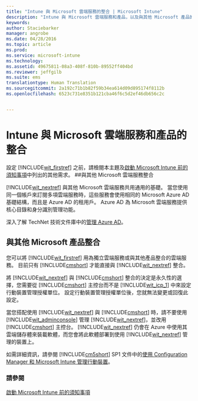 ```yaml
---
title: "Intune 與 Microsoft 雲端服務的整合 | Microsoft Intune"
description: "Intune 與 Microsoft 雲端服務和產品，以及與其他 Microsoft 產品的整合"
keywords: 
author: Staciebarker
manager: angrobe
ms.date: 04/28/2016
ms.topic: article
ms.prod: 
ms.service: microsoft-intune
ms.technology: 
ms.assetid: 49675811-08a3-408f-810b-89552ff404bd
ms.reviewer: jeffgilb
ms.suite: ems
translationtype: Human Translation
ms.sourcegitcommit: 2a192c71b1b82f59b34ea614d09d895174f8112b
ms.openlocfilehash: 6523c731e8351b121cba46f6c5d2ef46db656c2c


---
```


# Intune 與 Microsoft 雲端服務和產品的整合

設定 [!INCLUDE[wit_firstref](../includes/wit_firstref_md.md)] 之前，請檢閱本主題及[啟動 Microsoft Intune 前的須知事項](what-to-know-before-you-start-microsoft-intune.md)中列出的其他需求。
##與其他 Microsoft 雲端服務整合


[!INCLUDE[wit_nextref](../includes/wit_nextref_md.md)] 與其他 Microsoft 雲端服務共用通用的基礎。 當您使用同一個帳戶來訂閱多項雲端服務時，這些服務會使用相同的 Microsoft Azure AD 基礎結構，而且是 Azure AD 的租用戶。 Azure AD 為 Microsoft 雲端服務提供核心目錄和身分識別管理功能。

深入了解 TechNet 技術文件庫中的[管理 Azure AD](http://technet.microsoft.com/library/hh967611.aspx)。

## 與其他 Microsoft 產品整合
您可以將 [!INCLUDE[wit_firstref](../includes/wit_firstref_md.md)] 用為獨立雲端服務或與其他產品整合的雲端服務。 目前只有 [!INCLUDE[cmshort](../includes/cmshort_md.md)] 才能直接與 [!INCLUDE[wit_nextref](../includes/wit_nextref_md.md)] 整合。

將 [!INCLUDE[wit_nextref](../includes/wit_nextref_md.md)] 與 [!INCLUDE[cmshort](../includes/cmshort_md.md)] 整合的決定是永久性的選擇，您需要從 [!INCLUDE[cmshort](../includes/cmshort_md.md)] 主控台而不是 [!INCLUDE[wit_icp_1](../includes/wit_icp_1_md.md)] 中來設定行動裝置管理授權單位。 設定行動裝置管理授權單位後，您就無法變更或回復此設定。

當您搭配使用 [!INCLUDE[wit_nextref](../includes/wit_nextref_md.md)] 與 [!INCLUDE[cmshort](../includes/cmshort_md.md)] 時，請不要使用 [!INCLUDE[wit_adminconsole](../includes/wit_adminconsole_md.md)] 管理 [!INCLUDE[wit_nextref](../includes/wit_nextref_md.md)]，並改用 [!INCLUDE[cmshort](../includes/cmshort_md.md)] 主控台。 [!INCLUDE[wit_nextref](../includes/wit_nextref_md.md)] 仍會在 Azure 中使用其雲端儲存體來裝載軟體，而您會將此軟體部署到使用 [!INCLUDE[wit_nextref](../includes/wit_nextref_md.md)] 管理的裝置上。

如需詳細資訊，請參閱 [!INCLUDE[cm5short](../includes/cm5short_md.md)] SP1 文件中的[使用 Configuration Manager 和 Microsoft Intune 管理行動裝置](http://msdn.microsoft.com/library/2c6bd0e5-d436-41c8-bf38-30152d76be10)。

### 請參閱
[啟動 Microsoft Intune 前的須知事項](what-to-know-before-you-start-microsoft-intune.md)



<!--HONumber=Jul16_HO4-->


